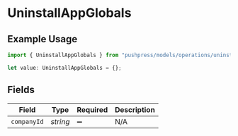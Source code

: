 # UninstallAppGlobals

## Example Usage

```typescript
import { UninstallAppGlobals } from "pushpress/models/operations/uninstallapp.js";

let value: UninstallAppGlobals = {};
```

## Fields

| Field              | Type               | Required           | Description        |
| ------------------ | ------------------ | ------------------ | ------------------ |
| `companyId`        | *string*           | :heavy_minus_sign: | N/A                |
